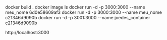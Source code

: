 docker build .
docker image ls
docker run -d -p 3000:3000 --name meu_nome 6d0e58609af3
docker run -d -p 3000:3000 --name meu_nome c21346d9090b
docker run -d -p 3001:3000 --name joedes_container c21346d9090b

http://localhost:3000

